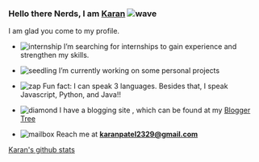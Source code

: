 ### Hello there Nerds, I am [Karan](https://karanpatel.netlify.app) ![wave](https://github.githubassets.com/images/icons/emoji/unicode/1f44b.png)

I am glad you come to my profile.

- ![internship](https://github.githubassets.com/images/icons/emoji/unicode/1f575.png?v8) I’m searching for internships to gain experience and strengthen my skills. 

- ![seedling](https://github.githubassets.com/images/icons/emoji/unicode/1f4bb.png?v8) I’m currently working on some personal projects
- ![zap](https://github.githubassets.com/images/icons/emoji/unicode/26a1.png) Fun fact: I can speak 3 languages. Besides that, I speak Javascript, Python, and Java!!
- ![diamond](https://github.githubassets.com/images/icons/emoji/unicode/1f48e.png?v8) I have a blogging site , which can be found at my [Blogger Tree](https://www.thebloggertree.in/)
- ![mailbox](https://github.githubassets.com/images/icons/emoji/unicode/1f4eb.png) Reach me at **[karanpatel2329@gmail.com](mailto:karanpatel2329@gmail.com)**

[Karan's github stats](https://github-readme-stats.vercel.app/api?username=karanpatel2329&show_icons=true)



